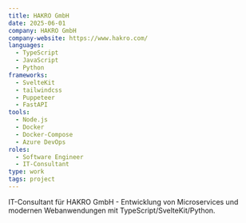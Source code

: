 ```yaml
---
title: HAKRO GmbH
date: 2025-06-01
company: HAKRO GmbH
company-website: https://www.hakro.com/
languages:
  - TypeScript
  - JavaScript
  - Python
frameworks:
  - SvelteKit
  - tailwindcss
  - Puppeteer
  - FastAPI
tools:
  - Node.js
  - Docker
  - Docker-Compose
  - Azure DevOps
roles:
  - Software Engineer
  - IT-Consultant
type: work
tags: project
---
```


IT-Consultant für HAKRO GmbH - Entwicklung von Microservices und modernen Webanwendungen mit TypeScript/SvelteKit/Python.
